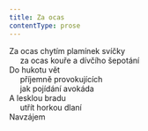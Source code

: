 ```yaml
---
title: Za ocas
contentType: prose
---
```


Za ocas chytím plamínek svíčky  
     za ocas kouře a dívčího šepotání  
Do hukotu vět  
     příjemně provokujících  
     jak pojídání avokáda  
A lesklou bradu  
     utřít horkou dlaní  
Navzájem
